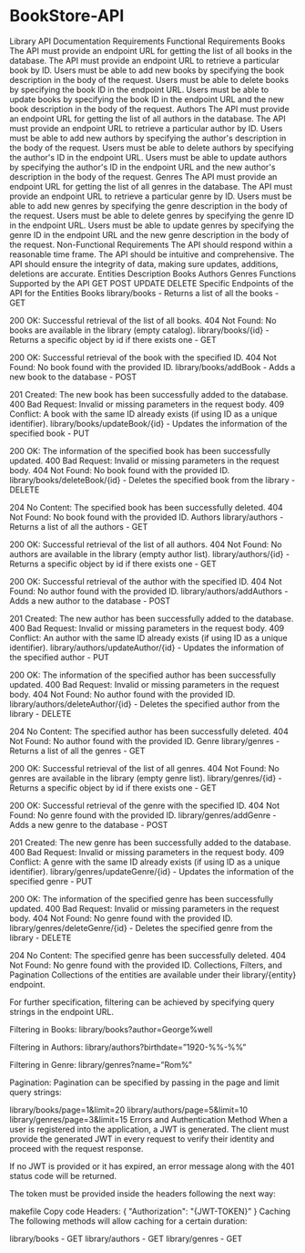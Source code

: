 # BookStore-API
Library API Documentation
Requirements
Functional Requirements
Books
The API must provide an endpoint URL for getting the list of all books in the database.
The API must provide an endpoint URL to retrieve a particular book by ID.
Users must be able to add new books by specifying the book description in the body of the request.
Users must be able to delete books by specifying the book ID in the endpoint URL.
Users must be able to update books by specifying the book ID in the endpoint URL and the new book description in the body of the request.
Authors
The API must provide an endpoint URL for getting the list of all authors in the database.
The API must provide an endpoint URL to retrieve a particular author by ID.
Users must be able to add new authors by specifying the author's description in the body of the request.
Users must be able to delete authors by specifying the author's ID in the endpoint URL.
Users must be able to update authors by specifying the author's ID in the endpoint URL and the new author's description in the body of the request.
Genres
The API must provide an endpoint URL for getting the list of all genres in the database.
The API must provide an endpoint URL to retrieve a particular genre by ID.
Users must be able to add new genres by specifying the genre description in the body of the request.
Users must be able to delete genres by specifying the genre ID in the endpoint URL.
Users must be able to update genres by specifying the genre ID in the endpoint URL and the new genre description in the body of the request.
Non-Functional Requirements
The API should respond within a reasonable time frame.
The API should be intuitive and comprehensive.
The API should ensure the integrity of data, making sure updates, additions, deletions are accurate.
Entities Description
Books
Authors
Genres
Functions Supported by the API
GET
POST
UPDATE
DELETE
Specific Endpoints of the API for the Entities
Books
library/books - Returns a list of all the books - GET

200 OK: Successful retrieval of the list of all books.
404 Not Found: No books are available in the library (empty catalog).
library/books/{id} - Returns a specific object by id if there exists one - GET

200 OK: Successful retrieval of the book with the specified ID.
404 Not Found: No book found with the provided ID.
library/books/addBook - Adds a new book to the database - POST

201 Created: The new book has been successfully added to the database.
400 Bad Request: Invalid or missing parameters in the request body.
409 Conflict: A book with the same ID already exists (if using ID as a unique identifier).
library/books/updateBook/{id} - Updates the information of the specified book - PUT

200 OK: The information of the specified book has been successfully updated.
400 Bad Request: Invalid or missing parameters in the request body.
404 Not Found: No book found with the provided ID.
library/books/deleteBook/{id} - Deletes the specified book from the library - DELETE

204 No Content: The specified book has been successfully deleted.
404 Not Found: No book found with the provided ID.
Authors
library/authors - Returns a list of all the authors - GET

200 OK: Successful retrieval of the list of all authors.
404 Not Found: No authors are available in the library (empty author list).
library/authors/{id} - Returns a specific object by id if there exists one - GET

200 OK: Successful retrieval of the author with the specified ID.
404 Not Found: No author found with the provided ID.
library/authors/addAuthors - Adds a new author to the database - POST

201 Created: The new author has been successfully added to the database.
400 Bad Request: Invalid or missing parameters in the request body.
409 Conflict: An author with the same ID already exists (if using ID as a unique identifier).
library/authors/updateAuthor/{id} - Updates the information of the specified author - PUT

200 OK: The information of the specified author has been successfully updated.
400 Bad Request: Invalid or missing parameters in the request body.
404 Not Found: No author found with the provided ID.
library/authors/deleteAuthor/{id} - Deletes the specified author from the library - DELETE

204 No Content: The specified author has been successfully deleted.
404 Not Found: No author found with the provided ID.
Genre
library/genres - Returns a list of all the genres - GET

200 OK: Successful retrieval of the list of all genres.
404 Not Found: No genres are available in the library (empty genre list).
library/genres/{id} - Returns a specific object by id if there exists one - GET

200 OK: Successful retrieval of the genre with the specified ID.
404 Not Found: No genre found with the provided ID.
library/genres/addGenre - Adds a new genre to the database - POST

201 Created: The new genre has been successfully added to the database.
400 Bad Request: Invalid or missing parameters in the request body.
409 Conflict: A genre with the same ID already exists (if using ID as a unique identifier).
library/genres/updateGenre/{id} - Updates the information of the specified genre - PUT

200 OK: The information of the specified genre has been successfully updated.
400 Bad Request: Invalid or missing parameters in the request body.
404 Not Found: No genre found with the provided ID.
library/genres/deleteGenre/{id} - Deletes the specified genre from the library - DELETE

204 No Content: The specified genre has been successfully deleted.
404 Not Found: No genre found with the provided ID.
Collections, Filters, and Pagination
Collections of the entities are available under their library/{entity} endpoint.

For further specification, filtering can be achieved by specifying query strings in the endpoint URL.

Filtering in Books:
library/books?author=George%well

Filtering in Authors:
library/authors?birthdate=”1920-%%-%%”

Filtering in Genre:
library/genres?name=”Rom%”

Pagination:
Pagination can be specified by passing in the page and limit query strings:

library/books/page=1&limit=20
library/authors/page=5&limit=10
library/genres/page=3&limit=15
Errors and Authentication Method
When a user is registered into the application, a JWT is generated. The client must provide the generated JWT in every request to verify their identity and proceed with the request response.

If no JWT is provided or it has expired, an error message along with the 401 status code will be returned.

The token must be provided inside the headers following the next way:

makefile
Copy code
Headers: {
  "Authorization": "{JWT-TOKEN}”
}
Caching
The following methods will allow caching for a certain duration:

library/books - GET
library/authors - GET
library/genres - GET
